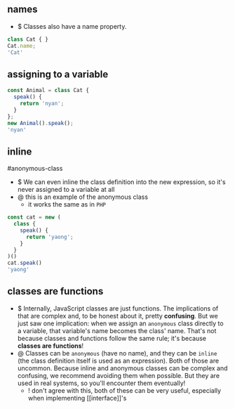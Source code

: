 ## names
- $ Classes also have a name property.

```js
class Cat { }
Cat.name;
'Cat'
```

## assigning to a variable

```js
const Animal = class Cat {
  speak() {
    return 'nyan';
  }
};
new Animal().speak();
'nyan'
```

## inline
#anonymous-class
- $ We can even inline the class definition into the new expression, so it's never assigned to a variable at all
- @ this is an example of the anonymous class
	- it works the same as in `PHP`

```js
const cat = new (
  class {
    speak() {
      return 'yaong';
    }
  }
)()
cat.speak()
'yaong'
```

## classes are functions

- $ Internally, JavaScript classes are just functions. The implications of that are complex and, to be honest about it, pretty **confusing**. But we just saw one implication: when we assign an `anonymous` class directly to a variable, that variable's name becomes the class' name. That's not because classes and functions follow the same rule; it's because **classes are functions**!
- @ Classes can be `anonymous` (have no name), and they can be `inline` (the class definition itself is used as an expression). Both of those are uncommon. Because inline and anonymous classes can be complex and confusing, we recommend avoiding them when possible. But they are used in real systems, so you'll encounter them eventually!
	- ! don't agree with this, both of these can be very useful, especially when implementing [[interface]]'s

